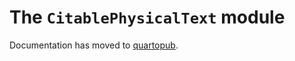 # The `CitablePhysicalText` module

Documentation has moved to [quartopub](https://neelsmith.quarto.pub/citablephysicaltext/).
